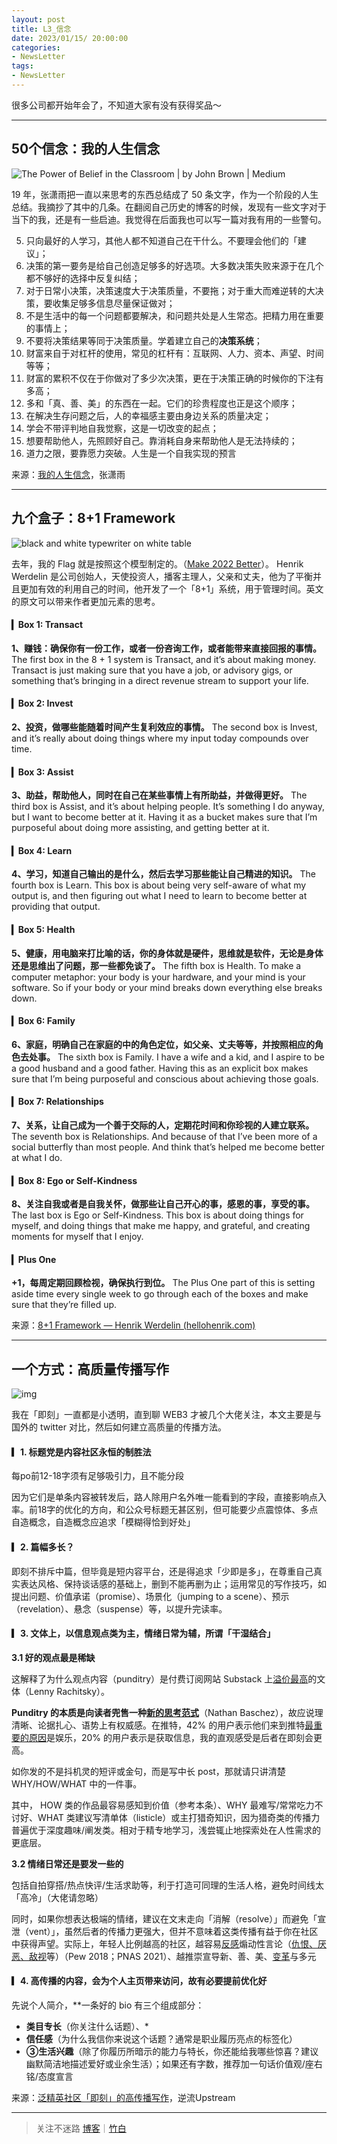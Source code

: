 ```yaml
---
layout: post
title: L3_信念
date: 2023/01/15/ 20:00:00
categories:
- NewsLetter
tags:
- NewsLetter
---
```


很多公司都开始年会了，不知道大家有没有获得奖品～

---

## 50个信念：我的人生信念

![The Power of Belief in the Classroom | by John Brown | Medium](https://pics.naaln.com/blog/2023-01-15-1*d0UoQPRT5m4LthFJKTMjbg.jpeg-basicBlog)

19 年，张潇雨把一直以来思考的东西总结成了 50 条文字，作为一个阶段的人生总结。我摘抄了其中的几条。在翻阅自己历史的博客的时候，发现有一些文字对于当下的我，还是有一些启迪。我觉得在后面我也可以写一篇对我有用的一些警句。

5. 只向最好的人学习，其他人都不知道自己在干什么。不要理会他们的「建议」；
6. 决策的第一要务是给自己创造足够多的好选项。大多数决策失败来源于在几个都不够好的选择中反复纠结；
7. 对于日常小决策，决策速度大于决策质量，不要拖；对于重大而难逆转的大决策，要收集足够多信息尽量保证做对；
9. 不是生活中的每一个问题都要解决，和问题共处是人生常态。把精力用在重要的事情上；
10. 不要将决策结果等同于决策质量。学着建立自己的**决策系统**；
17. 财富来自于对杠杆的使用，常见的杠杆有：互联网、人力、资本、声望、时间等等；
18. 财富的累积不仅在于你做对了多少次决策，更在于决策正确的时候你的下注有多高；
40. 多和「真、善、美」的东西在一起。它们的珍贵程度也正是这个顺序； 
41. 在解决生存问题之后，人的幸福感主要由身边关系的质量决定；
45. 学会不带评判地自我觉察，这是一切改变的起点；
47. 想要帮助他人，先照顾好自己。靠消耗自身来帮助他人是无法持续的；
50. 道力之限，要靠愿力突破。人生是一个自我实现的预言

来源：[我的人生信念](https://weibo.com/1977585731/HmF3Uh1Gs)，张潇雨

---

## 九个盒子：8+1 Framework

![black and white typewriter on white table](https://pics.naaln.com/blog/2023-01-15-2023-01-15-32d2985ac9c0.jpeg-basicBlog)

去年，我的 Flag 就是按照这个模型制定的。（[Make 2022 Better](https://blog.naaln.com/2022/02/make-better/)）。
Henrik Werdelin 是公司创始人，天使投资人，播客主理人，父亲和丈夫，他为了平衡并且更加有效的利用自己的时间，他开发了一个「8+1」系统，用于管理时间。英文的原文可以带来作者更加元素的思考。

#### ▎Box 1: Transact

**1、赚钱：确保你有一份工作，或者一份咨询工作，或者能带来直接回报的事情。**
The first box in the 8 + 1 system is Transact, and it’s about making money.
Transact is just making sure that you have a job, or advisory gigs, or something that’s bringing in a direct revenue stream to support your life.

#### ▎Box 2: Invest

**2、投资，做哪些能随着时间产生复利效应的事情。**
The second box is Invest, and it’s really about doing things where my input today compounds over time.

#### ▎Box 3: Assist

**3、助益，帮助他人，同时在自己在某些事情上有所助益，并做得更好。**
The third box is Assist, and it’s about helping people. It’s something I do anyway, but I want to become better at it. Having it as a bucket makes sure that I’m purposeful about doing more assisting, and getting better at it.

#### ▎Box 4: Learn

**4、学习，知道自己输出的是什么，然后去学习那些能让自己精进的知识。**
The fourth box is Learn. This box is about being very self-aware of what my output is, and then figuring out what I need to learn to become better at providing that output.

#### ▎Box 5: Health

**5、健康，用电脑来打比喻的话，你的身体就是硬件，思维就是软件，无论是身体还是思维出了问题，那一些都免谈了。**
The fifth box is Health.
To make a computer metaphor: your body is your hardware, and your mind is your software. So if your body or your mind breaks down everything else breaks down.

#### ▎Box 6: Family

**6、家庭，明确自己在家庭的中的角色定位，如父亲、丈夫等等，并按照相应的角色去处事。**
The sixth box is Family. I have a wife and a kid, and I aspire to be a good husband and a good father. Having this as an explicit box makes sure that I’m being purposeful and conscious about achieving those goals.

#### ▎Box 7: Relationships

**7、关系，让自己成为一个善于交际的人，定期花时间和你珍视的人建立联系。**
The seventh box is Relationships.
And because of that I’ve been more of a social butterfly than most people. And think that’s helped me become better at what I do.

#### ▎Box 8: Ego or Self-Kindness

**8、关注自我或者是自我关怀，做那些让自己开心的事，感恩的事，享受的事。**
The last box is Ego or Self-Kindness.
This box is about doing things for myself, and doing things that make me happy, and grateful, and creating moments for myself that I enjoy.

#### ▎Plus One

**+1，每周定期回顾检视，确保执行到位。**
The Plus One part of this is setting aside time every single week to go through each of the boxes and make sure that they’re filled up.

来源：[8+1 Framework — Henrik Werdelin (hellohenrik.com)](https://hellohenrik.com/81-framework)

---

## 一个方式：高质量传播写作

![img](https://pics.naaln.com/blog/2023-01-15-tu_chong_chuang_yi_-247478085846565342.jpg-basicBlog)

我在「即刻」一直都是小透明，直到聊 WEB3 才被几个大佬关注，本文主要是与国外的 twitter 对比，然后如何建立高质量的传播方法。

#### ▎1. 标题党是内容社区永恒的制胜法

每po前12-18字须有足够吸引力，且不能分段

因为它们是单条内容被转发后，路人除用户名外唯一能看到的字段，直接影响点入率。前18字的优化的方向，和公众号标题无甚区别，但可能要少点震惊体、多点自造概念，自造概念应追求「模糊得恰到好处」

#### ▎2. 篇幅多长？
 
即刻不排斥中篇，但毕竟是短内容平台，还是得追求「少即是多」，在尊重自己真实表达风格、保持谈话感的基础上，删到不能再删为止；运用常见的写作技巧，如提出问题、价值承诺（promise）、场景化（jumping to a scene）、预示（revelation）、悬念（suspense）等，以提升完读率。

#### ▎3. 文体上，以信息观点类为主，情绪日常为辅，所谓「干湿结合」
 

**3.1 好的观点最是稀缺**

这解释了为什么观点内容（punditry）是付费订阅网站 Substack 上[溢价最高](https://on.substack.com/p/how-lenny-rachitsky-earned-65000?r=akac)的文体（Lenny Rachitsky）。

**Punditry 的本质是向读者兜售一种**[**新的思考范式**](https://future.a16z.com/creator-platforms-neglect-the-sell/)（Nathan Baschez），故应说理清晰、论据扎心、语势上有权威感。在推特，42% 的用户表示他们来到推特[最重要的原因](https://www.pewresearch.org/internet/2021/11/15/1-the-views-and-experiences-of-u-s-adult-twitter-users/)是娱乐，20% 的用户表示是获取信息，我的直观感受是后者在即刻会更高。

如你发的不是抖机灵的短评或金句，而是写中长 post，那就请只讲清楚 WHY/HOW/WHAT 中的一件事。

其中， HOW 类的作品最容易感知到价值（参考本条）、WHY 最难写/常常吃力不讨好、WHAT 类建议写清单体（listicle）或主打猎奇知识，因为猎奇类的传播力普遍优于深度趣味/阐发类。相对于精专地学习，浅尝辄止地探索处在人性需求的更底层。

**3.2 情绪日常还是要发一些的**

包括自拍穿搭/热点快评/生活求助等，利于打造可同理的生活人格，避免时间线太「高冷」（大佬请忽略）

同时，如果你想表达极端的情绪，建议在文末走向「消解（resolve）」而避免「宣泄（vent）」，虽然后者的传播力更强大，但并不意味着这类传播有益于你在社区中获得声望。实际上，年轻人比例越高的社区，越容易[反感](https://www.pewresearch.org/fact-tank/2015/11/20/40-of-millennials-ok-with-limiting-speech-offensive-to-minorities/)煽动性言论（[仇恨、厌恶、敌视](https://www.pnas.org/content/118/26/e2024292118)等）（Pew 2018；PNAS 2021）、越推崇宣导新、善、美、[变革](https://www.standard.co.uk/tech/demos-facebook-young-people-social-media-a3942121.html)与多元

#### ▎4. 高传播的内容，会为个人主页带来访问，故有必要提前优化好

先说个人简介，**一条好的 bio 有三个组成部分：
- **类目专长**（你关注什么话题）、*
- **信任感**（为什么我信你来说这个话题？通常是职业履历亮点的标签化）
- **③生活兴趣**（除了你履历所暗示的能力与特长，你还能给我哪些惊喜？建议幽默简洁地描述爱好或业余生活）；如果还有字数，推荐加一句话价值观/座右铭/态度宣言


来源：[泛精英社区「即刻」的高传播写作](https://zhiy.cc/letter/1624)，逆流Upstream

---

> 关注不迷路 [博客](https://blog.naaln.com/)｜[竹白](https://space.zhubai.love/)